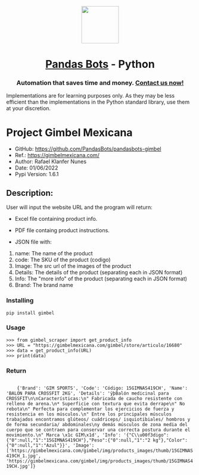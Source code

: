 <div align="center">
<!-- Title: -->
  <a href="https://pandasbots.com"><img src="https://avatars.githubusercontent.com/u/81653170?s=96&v=4" height="100"></a>
  <h1><a href="https://pandasbots.com">Pandas Bots</a> - Python</h1>  
<!-- Short description: -->
<h3>Automation that saves time and money. <a href="https://pandasbots.com/get-in-touch">Contact us now!</a></h3>
</div>
<!-- Description: -->

Implementations are for learning purposes only. As they may be less efficient than the implementations in the Python standard library, use them at your discretion.

<div align="left">

# Project Gimbel Mexicana

* GitHub: https://github.com/PandasBots/pandasbots-gimbel
* Ref.: https://gimbelmexicana.com/
* Author: Rafael Klanfer Nunes
* Date: 01/06/2022
* Pypi Version: 1.6.1

## Description:

User will input the website URL and the program will return:

* Excel file containing product info.

* PDF file containg product instructions.

* JSON file with:

1. name:  The name of the product
2. code: The SKU of the product (codigo)
3. Image: The src url of the images of the product
4. Details: The details of the product (separating each in JSON format)
5. Info: The "more info" of the product (separating each in JSON format)
6. Brand: The brand name

### Installing

    pip install gimbel

### Usage

    >>> from gimbel_scraper import get_product_info
    >>> URL = "https://gimbelmexicana.com/gimbel/store/articulo/16680"
    >>> data = get_product_info(URL)
    >>> print(data)

### Return
<code>
    {'Brand': 'GIM SPORTS', 'Code': 'Código: 15GIMNAS419CH', 'Name': 'BALON PARA CROSSFIT 2KG', 'Details': 'ÿþBalón medicinal para CROSSFIT\n\nCaracterísticas:\n" Fabricada de caucho resistente con relleno de arena.\n* Superficie con textura que evita derrape\n" No rebota\n" Perfecta para complementar los ejercicios de fuerza y resistencia en los músculos.\n" Entre los principales músculos trabajados encontramos glúteos/ cuádriceps/ isquiotibiales/ hombros y de forma secundaria/ abdominales\ny demás músculos de zona media del cuerpo que se contraen para conservar una correcta postura durante el movimiento.\n" Marca \x1c GIM\x1d', 'Info': '{"C\\u00f3digo":{"0":null,"1":"15GIMNAS419CH"},"Peso":{"0":null,"1":"2 kg"},"Color":{"0":null,"1":"Azul"}}', 'Image': ['https://gimbelmexicana.com/gimbel/img/products_images/thumb/15GIMNAS419CH_1.jpg', 'https://gimbelmexicana.com/gimbel/img/products_images/thumb/15GIMNAS419CH.jpg']}
</code>

</div>